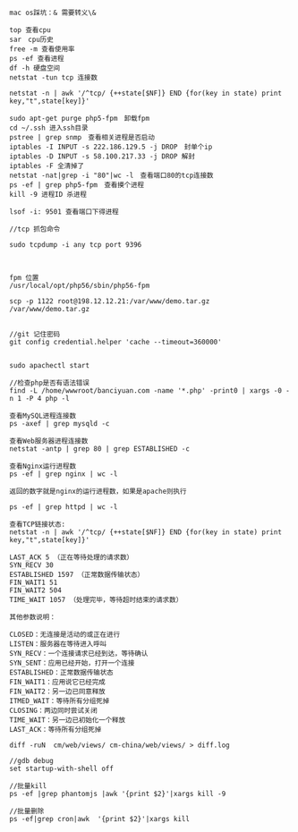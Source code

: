 
    mac os踩坑：& 需要转义\&

    top 查看cpu
    sar　cpu历史
    free -m 查看使用率
    ps -ef 查看进程
    df -h 硬盘空间
    netstat -tun tcp 连接数

    netstat -n | awk '/^tcp/ {++state[$NF]} END {for(key in state) print key,"t",state[key]}'

    sudo apt-get purge php5-fpm　卸载fpm
    cd ~/.ssh 进入ssh目录
    pstree | grep snmp　查看相关进程是否启动
    iptables -I INPUT -s 222.186.129.5 -j DROP　封单个ip
    iptables -D INPUT -s 58.100.217.33 -j DROP 解封
    iptables -F 全清掉了
    netstat -nat|grep -i "80"|wc -l　查看端口80的tcp连接数
    ps -ef | grep php5-fpm　查看摸个进程
    kill -9 进程ID 杀进程

    lsof -i: 9501 查看端口下得进程

    //tcp 抓包命令

    sudo tcpdump -i any tcp port 9396



    fpm 位置
    /usr/local/opt/php56/sbin/php56-fpm
    
    scp -p 1122 root@198.12.12.21:/var/www/demo.tar.gz  /var/www/demo.tar.gz


    //git 记住密码
    git config credential.helper 'cache --timeout=360000'


    sudo apachectl start

    //检查php是否有语法错误
    find -L /home/wwwroot/banciyuan.com -name '*.php' -print0 | xargs -0 -n 1 -P 4 php -l

    查看MySQL进程连接数
    ps -axef | grep mysqld -c

    查看Web服务器进程连接数
    netstat -antp | grep 80 | grep ESTABLISHED -c

    查看Nginx运行进程数
    ps -ef | grep nginx | wc -l

    返回的数字就是nginx的运行进程数，如果是apache则执行

    ps -ef | grep httpd | wc -l

    查看TCP链接状态:
    netstat -n | awk '/^tcp/ {++state[$NF]} END {for(key in state) print key,"t",state[key]}'

    LAST_ACK 5 （正在等待处理的请求数）
    SYN_RECV 30
    ESTABLISHED 1597 （正常数据传输状态）
    FIN_WAIT1 51
    FIN_WAIT2 504
    TIME_WAIT 1057 （处理完毕，等待超时结束的请求数）

    其他参数说明：

    CLOSED：无连接是活动的或正在进行
    LISTEN：服务器在等待进入呼叫
    SYN_RECV：一个连接请求已经到达，等待确认
    SYN_SENT：应用已经开始，打开一个连接
    ESTABLISHED：正常数据传输状态
    FIN_WAIT1：应用说它已经完成
    FIN_WAIT2：另一边已同意释放
    ITMED_WAIT：等待所有分组死掉
    CLOSING：两边同时尝试关闭
    TIME_WAIT：另一边已初始化一个释放
    LAST_ACK：等待所有分组死掉

    diff -ruN  cm/web/views/ cm-china/web/views/ > diff.log

    //gdb debug
    set startup-with-shell off 

    //批量kill
    ps -ef |grep phantomjs |awk '{print $2}'|xargs kill -9

    //批量删除
    ps -ef|grep cron|awk  '{print $2}'|xargs kill
